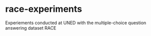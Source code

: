 # race-experiments
Experiements conducted at UNED with the multiple-choice question answering dataset RACE
